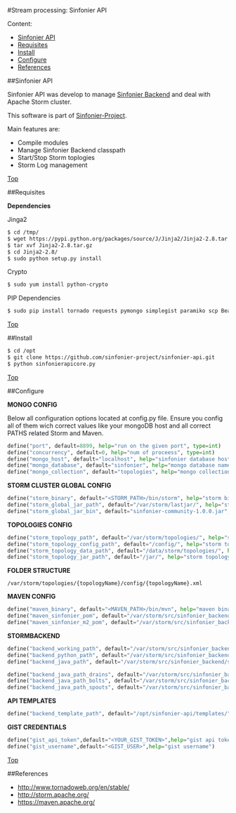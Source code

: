 #<a name="top"></a>Stream processing: Sinfonier API

Content:<br>

* [Sinfonier API](#section1)
* [Requisites](#section2)
* [Install](#section3)
* [Configure](#section4)
* [References](#section5)

##<a name="section1"></a>Sinfonier API

Sinfonier API was develop to manage [Sinfonier Backend](https://github.com/sinfonier-project/sinfonier-backend) and deal with Apache Storm cluster. 

This software is part of [Sinfonier-Project](http://sinfonier-project.net).

Main features are:

* Compile modules
* Manage Sinfonier Backend classpath
* Start/Stop Storm toplogies
* Storm Log management

[Top](#top)

##<a name="section2"></a>Requisites

**Dependencies**

Jinga2

```sh
$ cd /tmp/
$ wget https://pypi.python.org/packages/source/J/Jinja2/Jinja2-2.8.tar.gz
$ tar xvf Jinja2-2.8.tar.gz
$ cd Jinja2-2.8/
$ sudo python setup.py install
```

Crypto

```sh
$ sudo yum install python-crypto
```

PIP Dependencies

```sh
$ sudo pip install tornado requests pymongo simplegist paramiko scp BeautifulSoup4
```

[Top](#top)

##<a name="section3"></a>Install

```sh
$ cd /opt
$ git clone https://github.com/sinfonier-project/sinfonier-api.git
$ python sinfonierapicore.py

```

[Top](#top)

##<a name="section4"></a>Configure 

**MONGO CONFIG**

Below all configuration options located at config.py file. Ensure you config all of them wich correct values like your mongoDB host and all correct PATHS related Storm and Maven.

```python
define("port", default=8899, help="run on the given port", type=int)
define("concurrency", default=0, help="num of proceess", type=int)
define("mongo_host", default="localhost", help="sinfonier database host")
define("mongo_database", default="sinfonier", help="mongo database name")
define("mongo_collection", default="topologies", help="mongo collection name")
```

**STORM CLUSTER GLOBAL CONFIG**

```python
define("storm_binary", default="<STORM_PATH>/bin/storm", help="storm binay")
define("storm_global_jar_path", default="/var/storm/lastjar/", help="storm binary path")
define("storm_global_jar_bin", default="sinfonier-community-1.0.0.jar", help="storm binay")
```

**TOPOLOGIES CONFIG**

```python
define("storm_topology_path", default="/var/storm/topologies/", help="storm xml path")
define("storm_topology_config_path", default="/config/", help="storm topology config folder")
define("storm_topology_data_path", default="/data/storm/topologies/", help="topologies data path")
define("storm_topology_jar_path", default="/jar/", help="storm topology config folder")
```

**FOLDER STRUCTURE**

    /var/storm/topologies/{topologyName}/config/{topologyName}.xml

**MAVEN CONFIG**

```python
define("maven_binary", default="<MAVEN_PATH>/bin/mvn", help="maven binay")
define("maven_sinfonier_pom", default="/var/storm/src/sinfonier_backend/pom.xml", help="maven pom")
define("maven_sinfonier_m2_pom", default="/var/storm/src/sinfonier_backend/m2-pom.xml", help="maven m2-pom")
```

**STORMBACKEND**
```python
define("backend_working_path", default="/var/storm/src/sinfonier_backend/", help="backend path")
define("backend_python_path", default="/var/storm/src/sinfonier_backend/multilang/resources/", help="backend python path")
define("backend_java_path", default="/var/storm/src/sinfonier_backend/src/jvm/com/sinfonier/", help="backend java path")

define("backend_java_path_drains", default="/var/storm/src/sinfonier_backend/src/jvm/com/sinfonier/drains/", help="backend drains")
define("backend_java_path_bolts", default="/var/storm/src/sinfonier_backend/src/jvm/com/sinfonier/bolts/", help="backend bolts")
define("backend_java_path_spouts", default="/var/storm/src/sinfonier_backend/src/jvm/com/sinfonier/spouts/", help="backend spouts")
```

**API TEMPLATES**

```python
define("backend_template_path", default="/opt/sinfonier-api/templates/", help="API templates")
```

**GIST CREDENTIALS**

```python
define("gist_api_token",default="<YOUR_GIST_TOKEN>",help="gist api token")
define("gist_username",default="<GIST_USER>",help="gist username")
```

[Top](#top)

##<a name="section5"></a>References

* http://www.tornadoweb.org/en/stable/
* http://storm.apache.org/
* https://maven.apache.org/


